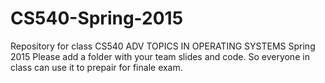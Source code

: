 # CS540-Spring-2015
Repository for class CS540 ADV TOPICS IN OPERATING SYSTEMS Spring 2015
Please add a folder with your team slides and code. So everyone in class can use it to prepair for finale exam.
